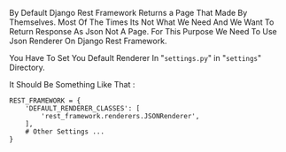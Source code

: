 By Default Django Rest Framework Returns a Page That Made By Themselves. Most Of
The Times Its Not What We Need And We Want To Return Response As Json Not A Page.
For This Purpose We Need To Use Json Renderer On Django Rest Framework.

You Have To Set You Default Renderer In "`settings.py`" in "`settings`" Directory.

It Should Be Something Like That :

```
REST_FRAMEWORK = {
    'DEFAULT_RENDERER_CLASSES': [
        'rest_framework.renderers.JSONRenderer',
    ],
    # Other Settings ...
}
``````

